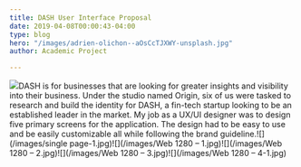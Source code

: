 ```yaml
---
title: DASH User Interface Proposal
date: 2019-04-08T00:00:43-04:00
type: blog
hero: "/images/adrien-olichon--aOsCcTJXWY-unsplash.jpg"
author: Academic Project

---
```

![](/images/Showcase-1.jpg)DASH is for businesses that are looking for greater insights and visibility into their business. Under the studio named Origin, six of us were tasked to research and build the identity for DASH, a fin-tech startup looking to be an established leader in the market. My job as a UX/UI designer was to design five primary screens for the application. The design had to be easy to use and be easily customizable all while following the brand guideline.![](/images/single page-1.jpg)![](/images/Web 1280 – 1.jpg)![](/images/Web 1280 – 2.jpg)![](/images/Web 1280 – 3.jpg)![](/images/Web 1280 – 4-1.jpg)